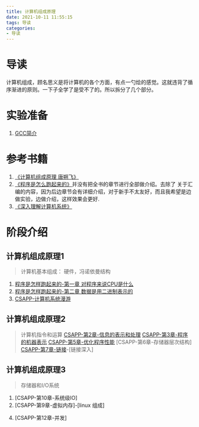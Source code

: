 ```yaml
---
title: 计算机组成原理
date: 2021-10-11 11:55:15
tags: 导读
categories:
- 导读
---
```


# 导读

计算机组成，顾名思义是将计算机的各个方面，有点一勺烩的感觉。这就违背了循序渐进的原则。一下子全学了是受不了的。所以拆分了几个部分。

# 实验准备
<!-- gcc 介绍 -->
1. [GCC简介](https://itopic.org/gcc.html)
# 参考书籍 

1. [《计算机组成原理 唐朔飞》](https://item.jd.com/12237635.html)
2. [《程序是怎么跑起来的》](https://item.jd.com/11676683.html)并没有把全书的章节进行全部做介绍。去除了 关于汇编的内容，因为后边章节会有详细介绍，对于新手不太友好，而且我希望是边做实验，边做介绍，这样效果会更好.
3. [《深入理解计算机系统》](https://item.jd.com/32414185383.html)
# 阶段介绍
## 计算机组成原理1
>计算机基本组成： 硬件，冯诺依曼结构
1. [程序是怎样跑起来的-第一章 对程序来说CPU是什么](https://www.isam2016.cn/2021/09/07/composition/%E5%AF%B9%E7%A8%8B%E5%BA%8F%E6%9D%A5%E8%AF%B4CPU%E6%98%AF%E4%BB%80%E4%B9%88/)
2. [程序是怎样跑起来的-第二章 数据是用二进制表示的](https://isam2016.cn/2021/09/08/composition/%E6%95%B0%E6%8D%AE%E6%98%AF%E7%94%A8%E4%BA%8C%E8%BF%9B%E5%88%B6%E8%A1%A8%E7%A4%BA%E7%9A%84/)
3. [CSAPP-计算机系统漫游](https://isam2016.cn/2021/11/03/composition/CSAPP-%E8%AE%A1%E7%AE%97%E6%9C%BA%E7%B3%BB%E7%BB%9F%E6%BC%AB%E6%B8%B8/)

## 计算机组成原理2
> 计算机指令和运算
[CSAPP-第2章-信息的表示和处理]()
[CSAPP-第3章-程序的机器表示]()
[CSAPP-第5章-优化程序性能]()
[CSAPP-第6章-存储器层次结构]
[CSAPP-第7章-链接]()-[链接深入]


## 计算机组成原理3
> 存储器和I/O系统
1. [CSAPP-第10章-系统级IO]
2. [CSAPP-第9章-虚拟内存]-[linux 组成]
<!-- 3. [CSAPP-第11章-网络编程] -->
4. [CSAPP-第12章-并发]
